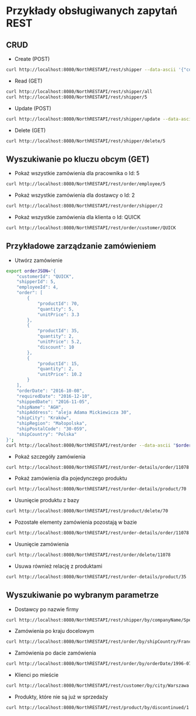 # Przykłady obsługiwanych zapytań REST

## CRUD

- Create (POST)
```sh
curl http://localhost:8080/NorthRESTAPI/rest/shipper --data-ascii '{"companyName": "The Shipper", "phone": "123-456-789"}' -H "Content-Type: application/json"
```
- Read (GET)
```sh
curl http://localhost:8080/NorthRESTAPI/rest/shipper/all
curl http://localhost:8080/NorthRESTAPI/rest/shipper/5
```
- Update (POST)
```sh
curl http://localhost:8080/NorthRESTAPI/rest/shipper/update --data-ascii '{"id": 5,"companyName": "The Other Shipper"}' -H "Content-Type: application/json"
```
- Delete (GET)
```sh
curl http://localhost:8080/NorthRESTAPI/rest/shipper/delete/5
```

## Wyszukiwanie po kluczu obcym (GET)

- Pokaż wszystkie zamówienia dla pracownika o Id: 5
```sh
curl http://localhost:8080/NorthRESTAPI/rest/order/employee/5
```

- Pokaż wszystkie zamówienia dla dostawcy o Id: 2
```sh
curl http://localhost:8080/NorthRESTAPI/rest/order/shipper/2
```

- Pokaż wszystkie zamówienia dla klienta o Id: QUICK
```sh
curl http://localhost:8080/NorthRESTAPI/rest/order/customer/QUICK
```

## Przykładowe zarządzanie zamówieniem
- Utwórz zamówienie
```sh
export orderJSON='{
    "customerId": "QUICK",
    "shipperId": 5,
    "employeeId": 4,
    "order": [
        {
            "productId": 70,
            "quantity": 5,
            "unitPrice": 3.3
        },
        {
            "productId": 35,
            "quantity": 2,
            "unitPrice": 5.2,
            "discount": 10
        },
        {
            "productId": 15,
            "quantity": 2,
            "unitPrice": 10.2
        }
    ],
    "orderDate": "2016-10-08",
    "requiredDate": "2016-12-10",
    "shippedDate": "2016-11-05",
    "shipName": "AGH",
    "shipAddress": "aleja Adama Mickiewicza 30",
    "shipCity": "Kraków",
    "shipRegion": "Małopolska",
    "shipPostalCode": "30-059",
    "shipCountry": "Polska"
}';
curl http://localhost:8080/NorthRESTAPI/rest/order --data-ascii "$orderJSON" -H "Content-Type: application/json"
```
- Pokaż szczegóły zamówienia
```sh
curl http://localhost:8080/NorthRESTAPI/rest/order-details/order/11078
```
- Pokaż zamówienia dla pojedynczego produktu
```sh
curl http://localhost:8080/NorthRESTAPI/rest/order-details/product/70
```
- Usunięcie produktu z bazy
```sh
curl http://localhost:8080/NorthRESTAPI/rest/product/delete/70
```
- Pozostałe elementy zamówienia pozostają w bazie
```sh
curl http://localhost:8080/NorthRESTAPI/rest/order-details/order/11078
```
- Usunięcie zamówienia
```sh
curl http://localhost:8080/NorthRESTAPI/rest/order/delete/11078
```
- Usuwa również relację z produktami
```sh
curl http://localhost:8080/NorthRESTAPI/rest/order-details/product/35
```

## Wyszukiwanie po wybranym parametrze
- Dostawcy po nazwie firmy
```sh
curl http://localhost:8080/NorthRESTAPI/rest/shipper/by/companyName/Speedy%20Express
```
- Zamówienia po kraju docelowym
```sh
curl http://localhost:8080/NorthRESTAPI/rest/order/by/shipCountry/France
```
- Zamówienia po dacie zamówienia
```sh
curl http://localhost:8080/NorthRESTAPI/rest/order/by/orderDate/1996-07-04
```
- Klienci po mieście
```sh
curl http://localhost:8080/NorthRESTAPI/rest/customer/by/city/Warszawa
```
- Produkty, które nie są już w sprzedaży
```sh
curl http://localhost:8080/NorthRESTAPI/rest/product/by/discontinued/1
```